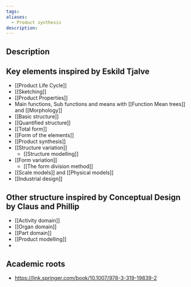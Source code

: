 ```yaml
---
tags: 
aliases:
  - Product synthesis
description:
---
```


## Description


## Key elements inspired by Eskild Tjalve
- [[Product Life Cycle]]
- [[Sketching]]
- [[Product Properties]]
- Main functions, Sub functions and means with [[Function Mean trees]] and [[Morphology]]
- [[Basic structure]]
- [[Quantified structure]]
- [[Total form]]
- [[Form of the elements]]
- [[Product synthesis]]
- [[Structure variation]]
	- [[Structure modelling]]
- [[Form variation]]
	- [[The form division method]]
- [[Scale models]] and [[Physical models]]
- [[Industrial design]]

## Other structure inspired by Conceptual Design by Claus and Phillip
- [[Activity domain]]
- [[Organ domain]]
- [[Part domain]]
- [[Product modelling]]
- 

## Academic roots
- https://link.springer.com/book/10.1007/978-3-319-19839-2